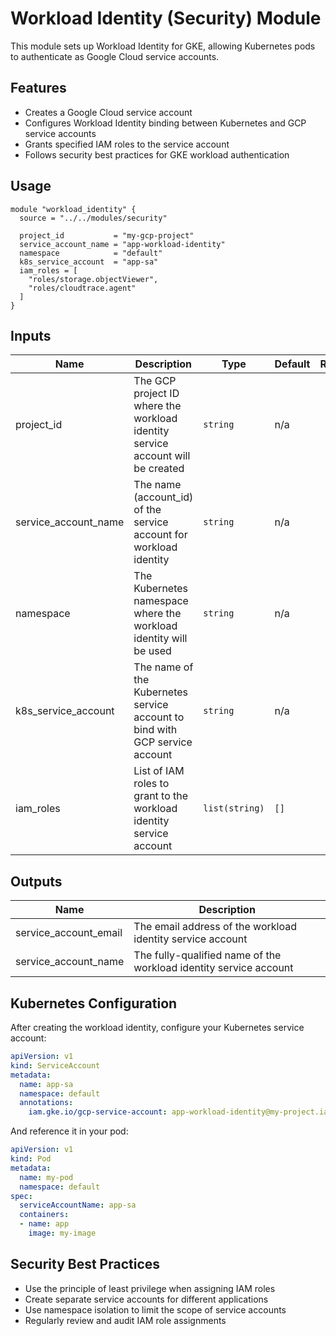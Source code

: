 # Workload Identity (Security) Module

This module sets up Workload Identity for GKE, allowing Kubernetes pods to authenticate as Google Cloud service accounts.

## Features

- Creates a Google Cloud service account
- Configures Workload Identity binding between Kubernetes and GCP service accounts
- Grants specified IAM roles to the service account
- Follows security best practices for GKE workload authentication

## Usage

```hcl
module "workload_identity" {
  source = "../../modules/security"

  project_id           = "my-gcp-project"
  service_account_name = "app-workload-identity"
  namespace            = "default"
  k8s_service_account  = "app-sa"
  iam_roles = [
    "roles/storage.objectViewer",
    "roles/cloudtrace.agent"
  ]
}
```

## Inputs

| Name | Description | Type | Default | Required |
|------|-------------|------|---------|:--------:|
| project_id | The GCP project ID where the workload identity service account will be created | `string` | n/a | yes |
| service_account_name | The name (account_id) of the service account for workload identity | `string` | n/a | yes |
| namespace | The Kubernetes namespace where the workload identity will be used | `string` | n/a | yes |
| k8s_service_account | The name of the Kubernetes service account to bind with GCP service account | `string` | n/a | yes |
| iam_roles | List of IAM roles to grant to the workload identity service account | `list(string)` | `[]` | no |

## Outputs

| Name | Description |
|------|-------------|
| service_account_email | The email address of the workload identity service account |
| service_account_name | The fully-qualified name of the workload identity service account |

## Kubernetes Configuration

After creating the workload identity, configure your Kubernetes service account:

```yaml
apiVersion: v1
kind: ServiceAccount
metadata:
  name: app-sa
  namespace: default
  annotations:
    iam.gke.io/gcp-service-account: app-workload-identity@my-project.iam.gserviceaccount.com
```

And reference it in your pod:

```yaml
apiVersion: v1
kind: Pod
metadata:
  name: my-pod
  namespace: default
spec:
  serviceAccountName: app-sa
  containers:
  - name: app
    image: my-image
```

## Security Best Practices

- Use the principle of least privilege when assigning IAM roles
- Create separate service accounts for different applications
- Use namespace isolation to limit the scope of service accounts
- Regularly review and audit IAM role assignments

